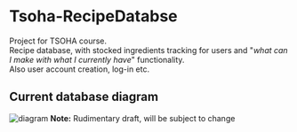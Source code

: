 # Tsoha-RecipeDatabse

Project for TSOHA course.  
Recipe database, with stocked ingredients tracking for users and "*what can I make with what I currently have*" functionality.  
Also user account creation, log-in etc. 
## Current database diagram
![diagram](https://github.com/jjjjm/Tsoha-RecipeDatabase/blob/master/documentation/current_db_diagram.png)
**Note:** Rudimentary draft, will be subject to change

